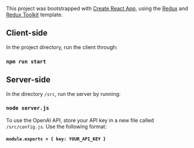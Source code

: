This project was bootstrapped with [Create React App](https://github.com/facebook/create-react-app), using the [Redux](https://redux.js.org/) and [Redux Toolkit](https://redux-toolkit.js.org/) template.

## Client-side

In the project directory, run the client through:

### `npm run start`

## Server-side

In the directory `/src`, run the server by running:

### `node server.js`

To use the OpenAI API, store your API key in a new file called `/src/config.js`.
Use the following format:

#### `module.exports = { key: YOUR_API_KEY }`
